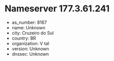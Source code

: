 # Nameserver 177.3.61.241

* as_number: 8167
* name: Unknown
* city: Cruzeiro do Sul
* country: BR
* organization: V tal
* version: Unknown
* dnssec: Unknown
